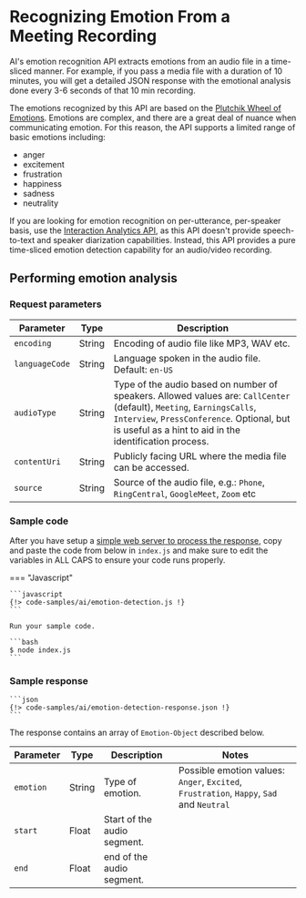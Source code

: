 # Recognizing Emotion From a Meeting Recording

AI's emotion recognition API extracts emotions from an audio file in a time-sliced manner. For example, if you pass a media file with a duration of 10 minutes, you will get a detailed JSON response with the emotional analysis done every 3-6 seconds of that 10 min recording. 

The emotions recognized by this API are based on the [Plutchik Wheel of Emotions](https://www.6seconds.org/2022/03/13/plutchik-wheel-emotions/). Emotions are complex, and there are a great deal of nuance when communicating emotion. For this reason, the API supports a limited range of basic emotions including:

* anger
* excitement
* frustration
* happiness
* sadness 
* neutrality

If you are looking for emotion recognition on per-utterance, per-speaker basis, use the [Interaction Analytics API](interaction-analytics.md), as this API doesn't provide speech-to-text and speaker diarization capabilities. Instead, this API provides a pure time-sliced emotion detection capability for an audio/video recording.

## Performing emotion analysis

### Request parameters

| Parameter     | Type          | Description                               |
| -------------- | ------------ | ----------------------------------------- |
| `encoding`     | String       | Encoding of audio file like MP3, WAV etc. |
| `languageCode` | String       | Language spoken in the audio file. Default: `en-US` |
| `audioType`    | String       | Type of the audio based on number of speakers. Allowed values are: `CallCenter` (default), `Meeting`, `EarningsCalls`, `Interview`, `PressConference`. Optional, but is useful as a hint to aid in the identification process. |
| `contentUri`   | String       | Publicly facing URL where the media file can be accessed. |
| `source`       | String       | Source of the audio file, e.g.: `Phone`, `RingCentral`, `GoogleMeet`, `Zoom` etc |


### Sample code

After you have setup a [simple web server to process the response](asynchronous-responses.md), copy and paste the code from below in `index.js` and make sure to edit the variables in ALL CAPS to ensure your code runs properly. 

=== "Javascript"

    ```javascript
    {!> code-samples/ai/emotion-detection.js !}
    ```

    Run your sample code.

    ```bash
    $ node index.js
    ```

### Sample response

    ```json
    {!> code-samples/ai/emotion-detection-response.json !}
    ```

The response contains an array of `Emotion-Object` described below.

| Parameter   | Type   | Description                                     | Notes |
| ----------- | ------ | ----------------------------------------------- | ----- |
| `emotion`   | String | Type of emotion. | Possible emotion values: `Anger`, `Excited`, `Frustration`, `Happy`, `Sad` and `Neutral` |
| `start`     | Float  | Start of the audio segment.                     |       |
| `end`       | Float  | end of the audio segment.                       |       |
 

